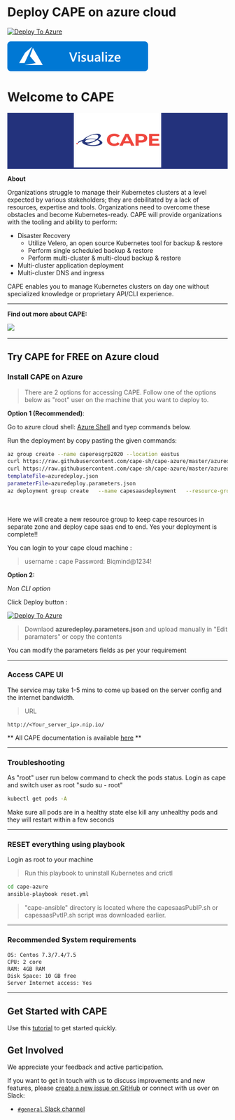 # Deploy CAPE on azure cloud 


[![Deploy To Azure](https://aka.ms/deploytoazurebutton)](https://portal.azure.com/#create/Microsoft.Template/uri/https%3A%2F%2Fraw.githubusercontent.com%2Fcape-sh%2Fcape-azure%2Fmaster%2Fazuredeploy.json)

[![Visualize](https://raw.githubusercontent.com/Azure/azure-quickstart-templates/master/1-CONTRIBUTION-GUIDE/images/visualizebutton.svg?sanitize=true)](http://armviz.io/#/?load=https%3A%2F%2Fraw.githubusercontent.com%2Fcape-sh%2Fcape-azure%2Fmaster%2Fazuredeploy.json)


# Welcome to CAPE
<p align="center" style="background-color:#23327c">
  <img src="https://raw.githubusercontent.com/cape-sh/cape/master/assets/logo.png" height="125px" width="200px"/>
</p>

**About**

Organizations struggle to manage their Kubernetes clusters at a level expected by various stakeholders; they are debilitated by a lack of resources, expertise and tools. Organizations need to overcome these obstacles and become Kubernetes-ready. CAPE will provide organizations with the tooling and ability to perform:

- Disaster Recovery
  - Utilize Velero, an open source Kubernetes tool for backup & restore
  - Perform single scheduled backup & restore
  - Perform multi-cluster & multi-cloud backup & restore
- Multi-cluster application deployment
- Multi-cluster DNS and ingress

CAPE enables you to manage Kubernetes clusters on day one without specialized knowledge or proprietary API/CLI experience.

---

**Find out more about CAPE:**

[![](http://img.youtube.com/vi/4KJt8NXTO8E/0.jpg)](http://www.youtube.com/watch?v=4KJt8NXTO8E "Biqmind Cape")


---

## Try CAPE for FREE on Azure cloud

### Install CAPE on Azure

> There are 2 options for accessing CAPE. Follow one of the options below as "root" user on the machine that you want to deploy to.

**Option 1 (Recommended)**: 


Go to azure cloud shell: [Azure Shell](https://shell.azure.com/) and tyep commands below.


Run the deployment by copy pasting the given commands:


```bash
az group create --name caperesgrp2020 --location eastus
curl https://raw.githubusercontent.com/cape-sh/cape-azure/master/azuredeploy.json > azuredeploy.json
curl https://raw.githubusercontent.com/cape-sh/cape-azure/master/azuredeploy.parameters.json > azuredeploy.parameters.json
templateFile=azuredeploy.json
parameterFile=azuredeploy.parameters.json
az deployment group create   --name capesaasdeployment   --resource-group caperesgrp2020   --template-file $templateFile --parameters $parameterFile 
 
 
```
Here we will create a new resource group to keep cape resources in separate zone and deploy cape saas end to end.
Yes your deployment is complete!!

You can login to your cape cloud machine :
> username :  cape
> Password: Biqmind@1234!

**Option 2:**

*Non CLI option*

Click  Deploy button :

[![Deploy To Azure](https://aka.ms/deploytoazurebutton)](https://portal.azure.com/#create/Microsoft.Template/uri/https%3A%2F%2Fraw.githubusercontent.com%2Fcape-sh%2Fcape-azure%2Fmaster%2Fazuredeploy.json)

> Downlaod **azuredeploy.parameters.json** and upload manually in "Edit paramaters" or copy the contents

You can modify the parameters fields as per your requirement 

---

### Access CAPE UI 

The service may take 1-5 mins to come up based on the server config and the internet bandwidth.

> URL

```
http://<Your_server_ip>.nip.io/
```
** All CAPE documentation is available [here](https://docs.cape.sh/docs/) **

---


### Troubleshooting 

As "root" user run below command to check the pods status. 
Login as cape and switch user as root "sudo su - root"

```bash
kubectl get pods -A
```
Make sure all pods are in a healthy state else kill any unhealthy pods and they will restart within a few seconds

---

### RESET everything using playbook

Login as root to your machine

> Run this playbook to uninstall Kubernetes and crictl

```bash
cd cape-azure
ansible-playbook reset.yml
```
> "cape-ansible" directory is located where the capesaasPubIP.sh or capesaasPvtIP.sh script was downloaded earlier.

---

### Recommended System requirements

```
OS: Centos 7.3/7.4/7.5  
CPU: 2 core
RAM: 4GB RAM
Disk Space: 10 GB free 
Server Internet access: Yes
```

---

## Get Started with CAPE

Use this [tutorial](https://docs.cape.sh/docs/simple-install) to get started quickly.


## Get Involved

We appreciate your feedback and active participation.

If you want to get in touch with us to discuss improvements and new
features, please [create a new issue on GitHub](https://github.com/cape-sh/cape/issues/new) or connect with us over on Slack:

* [`#general` Slack channel](https://capesh.slack.com)



